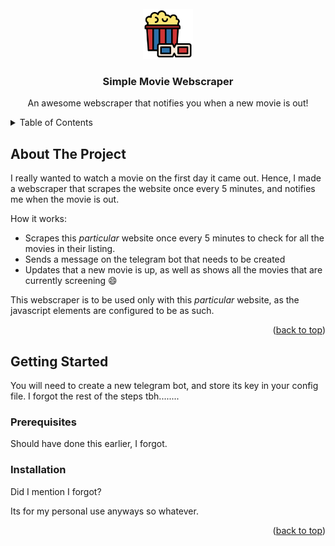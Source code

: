 <!-- PROJECT LOGO -->
<br />
<div align="center">
    <img src="images/movies_icon.png" alt="Logo" width="80" height="80">
  </a>

  <h3 align="center">Simple Movie Webscraper</h3>

  <p align="center">
    An awesome webscraper that notifies you when a new movie is out!
  </p>
</div>

<!-- TABLE OF CONTENTS -->
<details>
  <summary>Table of Contents</summary>
  <ol>
    <li>
      <a href="#about-the-project">About The Project</a>
      <ul>
        <li><a href="#built-with">Built With</a></li>
      </ul>
    </li>
    <li>
      <a href="#getting-started">Getting Started</a>
      <ul>
        <li><a href="#prerequisites">Prerequisites</a></li>
        <li><a href="#installation">Installation</a></li>
      </ul>
    </li>
  </ol>
</details>

<!-- ABOUT THE PROJECT -->

## About The Project

I really wanted to watch a movie on the first day it came out. Hence, I made a webscraper that scrapes the website once every 5 minutes, and notifies me when the movie is out.

How it works:

-   Scrapes this _particular_ website once every 5 minutes to check for all the movies in their listing.
-   Sends a message on the telegram bot that needs to be created
-   Updates that a new movie is up, as well as shows all the movies that are currently screening :smile:

This webscraper is to be used only with this _particular_ website, as the javascript elements are configured to be as such.

<p align="right">(<a href="#readme-top">back to top</a>)</p>

<!-- GETTING STARTED -->

## Getting Started

You will need to create a new telegram bot, and store its key in your config file. I forgot the rest of the steps tbh........

### Prerequisites

Should have done this earlier, I forgot.

### Installation

Did I mention I forgot?

Its for my personal use anyways so whatever.

<p align="right">(<a href="#readme-top">back to top</a>)</p>
